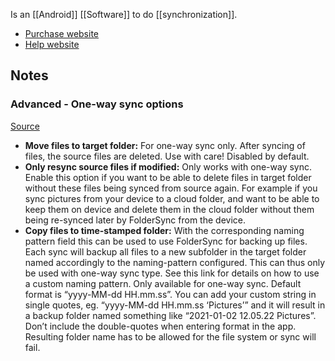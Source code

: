 Is an [[Android]] [[Software]] to do [[synchronization]].

- [Purchase website](https://www.tacit.dk/foldersync/purchase/)
- [Help website](https://foldersync.io/docs/help/)
## Notes
### Advanced - One-way sync options
[Source](https://foldersync.io/docs/help/folderpairsettings/#advanced-one-way-sync-options)
-   **Move files to target folder:** For one-way sync only. After syncing of files, the source files are deleted. Use with care! Disabled by default.
-   **Only resync source files if modified:** Only works with one-way sync. Enable this option if you want to be able to delete files in target folder without these files being synced from source again. For example if you sync pictures from your device to a cloud folder, and want to be able to keep them on device and delete them in the cloud folder without them being re-synced later by FolderSync from the device.
-   **Copy files to time-stamped folder:** With the corresponding naming pattern field this can be used to use FolderSync for backing up files. Each sync will backup all files to a new subfolder in the target folder named accordingly to the naming-pattern configured. This can thus only be used with one-way sync type. See this link for details on how to use a custom naming pattern. Only available for one-way sync. Default format is “yyyy-MM-dd HH.mm.ss”. You can add your custom string in single quotes, eg. “yyyy-MM-dd HH.mm.ss ‘Pictures’” and it will result in a backup folder named something like “2021-01-02 12.05.22 Pictures”. Don’t include the double-quotes when entering format in the app. Resulting folder name has to be allowed for the file system or sync will fail.